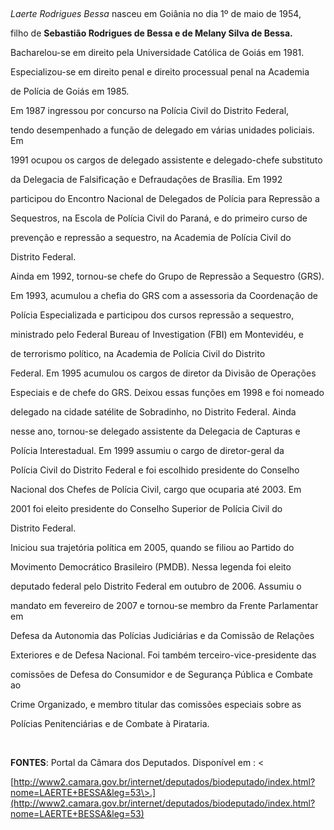 

 



*Laerte Rodrigues Bessa* nasceu em Goiânia no dia 1º de maio de 1954,

filho de **Sebastião Rodrigues de Bessa e de Melany Silva de Bessa.**



Bacharelou-se em direito pela Universidade Católica de Goiás em 1981.

Especializou-se em direito penal e direito processual penal na Academia

de Polícia de Goiás em 1985.



Em 1987 ingressou por concurso na Polícia Civil do Distrito Federal,

tendo desempenhado a função de delegado em várias unidades policiais. Em

1991 ocupou os cargos de delegado assistente e delegado-chefe substituto

da Delegacia de Falsificação e Defraudações de Brasília. Em 1992

participou do Encontro Nacional de Delegados de Polícia para Repressão a

Sequestros, na Escola de Polícia Civil do Paraná, e do primeiro curso de

prevenção e repressão a sequestro, na Academia de Polícia Civil do

Distrito Federal.



Ainda em 1992, tornou-se chefe do Grupo de Repressão a Sequestro (GRS).

Em 1993, acumulou a chefia do GRS com a assessoria da Coordenação de

Polícia Especializada e participou dos cursos repressão a sequestro,

ministrado pelo Federal Bureau of Investigation (FBI) em Montevidéu, e

de terrorismo político, na Academia de Polícia Civil do Distrito

Federal. Em 1995 acumulou os cargos de diretor da Divisão de Operações

Especiais e de chefe do GRS. Deixou essas funções em 1998 e foi nomeado

delegado na cidade satélite de Sobradinho, no Distrito Federal. Ainda

nesse ano, tornou-se delegado assistente da Delegacia de Capturas e

Polícia Interestadual. Em 1999 assumiu o cargo de diretor-geral da

Polícia Civil do Distrito Federal e foi escolhido presidente do Conselho

Nacional dos Chefes de Polícia Civil, cargo que ocuparia até 2003. Em

2001 foi eleito presidente do Conselho Superior de Polícia Civil do

Distrito Federal.



Iniciou sua trajetória política em 2005, quando se filiou ao Partido do

Movimento Democrático Brasileiro (PMDB). Nessa legenda foi eleito

deputado federal pelo Distrito Federal em outubro de 2006. Assumiu o

mandato em fevereiro de 2007 e tornou-se membro da Frente Parlamentar em

Defesa da Autonomia das Polícias Judiciárias e da Comissão de Relações

Exteriores e de Defesa Nacional. Foi também terceiro-vice-presidente das

comissões de Defesa do Consumidor e de Segurança Pública e Combate ao

Crime Organizado, e membro titular das comissões especiais sobre as

Polícias Penitenciárias e de Combate à Pirataria.



 



**FONTES**: Portal da Câmara dos Deputados. Disponível em : \<

[http://www2.camara.gov.br/internet/deputados/biodeputado/index.html?nome=LAERTE+BESSA&leg=53\>.](http://www2.camara.gov.br/internet/deputados/biodeputado/index.html?nome=LAERTE+BESSA&leg=53)

